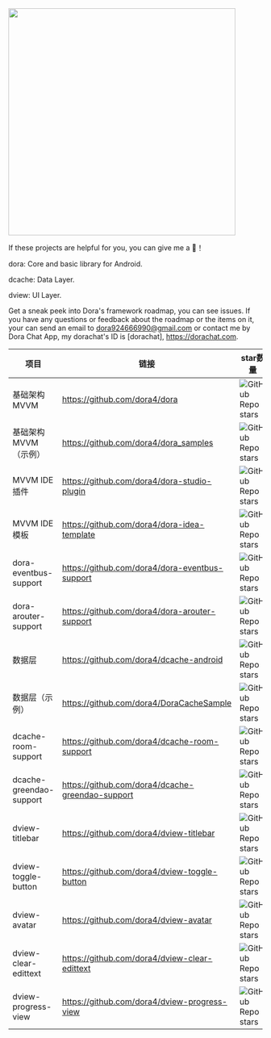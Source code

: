<img src="https://github-readme-stats.vercel.app/api?username=dora4&count_private=true" width="450"/>

If these projects are helpful for you, you can give me a 🌟！

dora: Core and basic library for Android.

dcache: Data Layer.

dview: UI Layer.

Get a sneak peek into Dora's framework roadmap, you can see issues. If you have any questions or feedback about the roadmap or the items on it,
your can send an email to dora924666990@gmail.com or contact me by Dora Chat App, my dorachat's ID is [dorachat], https://dorachat.com.

项目 |  链接  |  star数量
---|---|---
基础架构MVVM | https://github.com/dora4/dora | ![GitHub Repo stars](https://img.shields.io/github/stars/dora4/dora?style=social)
基础架构MVVM（示例） | https://github.com/dora4/dora_samples | ![GitHub Repo stars](https://img.shields.io/github/stars/dora4/dora_samples?style=social)
MVVM IDE插件  | https://github.com/dora4/dora-studio-plugin | ![GitHub Repo stars](https://img.shields.io/github/stars/dora4/dora-studio-plugin?style=social)
MVVM IDE模板  | https://github.com/dora4/dora-idea-template | ![GitHub Repo stars](https://img.shields.io/github/stars/dora4/dora-idea-template?style=social)
dora-eventbus-support | https://github.com/dora4/dora-eventbus-support | ![GitHub Repo stars](https://img.shields.io/github/stars/dora4/dora-eventbus-support?style=social)
dora-arouter-support | https://github.com/dora4/dora-arouter-support | ![GitHub Repo stars](https://img.shields.io/github/stars/dora4/dora-arouter-support?style=social)
数据层 | https://github.com/dora4/dcache-android | ![GitHub Repo stars](https://img.shields.io/github/stars/dora4/dcache-android?style=social)
数据层（示例） | https://github.com/dora4/DoraCacheSample | ![GitHub Repo stars](https://img.shields.io/github/stars/dora4/DoraCacheSample?style=social)
dcache-room-support | https://github.com/dora4/dcache-room-support | ![GitHub Repo stars](https://img.shields.io/github/stars/dora4/dcache-room-support?style=social)
dcache-greendao-support | https://github.com/dora4/dcache-greendao-support | ![GitHub Repo stars](https://img.shields.io/github/stars/dora4/dcache-greendao-support?style=social)
dview-titlebar | https://github.com/dora4/dview-titlebar | ![GitHub Repo stars](https://img.shields.io/github/stars/dora4/dview-titlebar?style=social)
dview-toggle-button | https://github.com/dora4/dview-toggle-button | ![GitHub Repo stars](https://img.shields.io/github/stars/dora4/dview-toggle-button?style=social)
dview-avatar | https://github.com/dora4/dview-avatar | ![GitHub Repo stars](https://img.shields.io/github/stars/dora4/dview-avatar?style=social)
dview-clear-edittext | https://github.com/dora4/dview-clear-edittext | ![GitHub Repo stars](https://img.shields.io/github/stars/dora4/dview-clear-edittext?style=social)
dview-progress-view | https://github.com/dora4/dview-progress-view | ![GitHub Repo stars](https://img.shields.io/github/stars/dora4/dview-progress-view?style=social)
